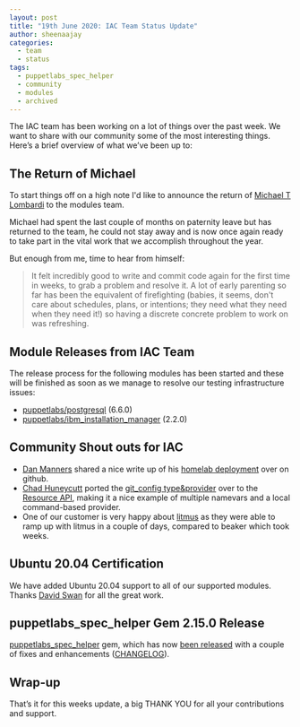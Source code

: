 ```yaml
---
layout: post
title: "19th June 2020: IAC Team Status Update"
author: sheenaajay
categories:
  - team
  - status
tags:
  - puppetlabs_spec_helper
  - community
  - modules
  - archived
---
```


The IAC team has been working on a lot of things over the past week.
We want to share with our community some of the most interesting things.
Here’s a brief overview of what we’ve been up to:

## The Return of Michael

To start things off on a high note I'd like to announce the return of [Michael T Lombardi][michaeltlombardi] to the modules team.

Michael had spent the last couple of months on paternity leave but has returned to the team, he could not stay away and is now once again ready to take part in the vital work that we accomplish throughout the year.

But enough from me, time to hear from himself:

> It felt incredibly good to write and commit code again for the first time in weeks, to grab a problem and resolve it.
> A lot of early parenting so far has been the equivalent of firefighting (babies, it seems, don't care about schedules, plans, or intentions; they need what they need when they need it!) so having a discrete concrete problem to work on was refreshing.

## Module Releases from IAC Team

The release process for the following modules has been started and these will be finished as soon as we manage to resolve our testing infrastructure issues:
- [puppetlabs/postgresql](https://github.com/puppetlabs/puppetlabs-postgresql) (6.6.0)
- [puppetlabs/ibm_installation_manager](https://github.com/puppetlabs/puppetlabs-ibm_installation_manager) (2.2.0)

## Community Shout outs for IAC

- [Dan Manners][danmanners] shared a nice write up of his [homelab deployment](https://github.com/danmanners/homelab-deployment) over on github.
- [Chad Huneycutt][chadh] ported the [git_config type&provider](https://github.com/chadh/puppetlabs-git/pull/2) over to the [Resource API][resourceapi], making it a nice example of multiple namevars and a local command-based provider.
- One of our customer is very happy about [litmus][litmus] as they were able to ramp up with litmus in a couple of days, compared to beaker which took weeks.

## Ubuntu 20.04 Certification

We have added Ubuntu 20.04 support to all of our supported modules. Thanks [David Swan][davidswan] for all the great work.

## puppetlabs_spec_helper Gem 2.15.0 Release

[puppetlabs_spec_helper][puppetlabs_spec_helper] gem, which has now [been released](https://rubygems.org/gems/puppetlabs_spec_helper/versions/2.15.0) with a couple of fixes and enhancements ([CHANGELOG](https://github.com/puppetlabs/puppetlabs_spec_helper/blob/v2.15.0/CHANGELOG.md#v2150-2020-06-11)).

## Wrap-up

That’s it for this weeks update, a big THANK YOU for all your contributions and support.

[michaeltlombardi]:       https://github.com/michaeltlombardi
[davidswan]:              https://github.com/david22swan
[PDK]:                    https://github.com/puppetlabs/pdk
[sheenaajay]:             https://github.com/sheenaajay
[danmanners]:             https://github.com/danmanners
[chadh]:                  https://github.com/chadh
[puppetlabs_spec_helper]: https://github.com/puppetlabs/puppetlabs_spec_helper
[resourceapi]:            https://puppet.com/docs/puppet/latest/custom_resources.html
[litmus]:                 https://github.com/puppetlabs/puppet_litmus

